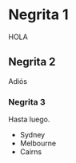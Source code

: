 # Negrita 1

HOLA

## Negrita 2

Adiós 

### Negrita 3

Hasta luego.

* Sydney
* Melbourne 
* Cairns



